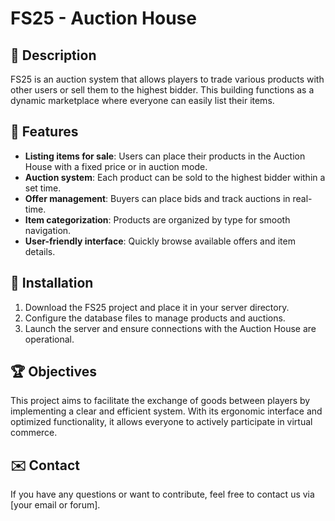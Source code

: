 # FS25 - Auction House

## 📌 Description
FS25 is an auction system that allows players to trade various products with other users or sell them to the highest bidder. This building functions as a dynamic marketplace where everyone can easily list their items.

## 🎯 Features
- **Listing items for sale**: Users can place their products in the Auction House with a fixed price or in auction mode.
- **Auction system**: Each product can be sold to the highest bidder within a set time.
- **Offer management**: Buyers can place bids and track auctions in real-time.
- **Item categorization**: Products are organized by type for smooth navigation.
- **User-friendly interface**: Quickly browse available offers and item details.

## 🔧 Installation
1. Download the FS25 project and place it in your server directory.
2. Configure the database files to manage products and auctions.
3. Launch the server and ensure connections with the Auction House are operational.

## 🏆 Objectives
This project aims to facilitate the exchange of goods between players by implementing a clear and efficient system. With its ergonomic interface and optimized functionality, it allows everyone to actively participate in virtual commerce.

## ✉️ Contact
If you have any questions or want to contribute, feel free to contact us via [your email or forum]. 
